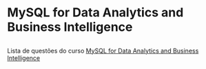 # MySQL for Data Analytics and Business Intelligence
##
Lista de questões do curso <a href="https://www.udemy.com/certificate/UC-4344e898-76fc-43d7-8590-ee899714c61f/">MySQL for Data Analytics and Business Intelligence</a><br>
